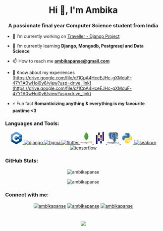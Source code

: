 <h1 align="center">Hi 👋, I'm Ambika</h1>
<h3 align="center">A passionate final year Computer Science student from India</h3>

- 🔭 I’m currently working on [Traveller - Django Project](https://github.com/ambikapanse/Traveller/)

- 🌱 I’m currently learning **Django, Mongodb, Postgresql and Data Science**

- 📫 How to reach me **ambikapanse@gmail.com**

- 📄 Know about my experiences [https://drive.google.com/file/d/1CpA4HceEJHc-gXMduF-47Y1A0wHol0y6/view?usp=drive_link](https://drive.google.com/file/d/1CpA4HceEJHc-gXMduF-47Y1A0wHol0y6/view?usp=drive_link)

- ⚡ Fun fact **Romanticizing anything & everything is my favourite pastime <3**


<h3 align="left">Languages and Tools:</h3>
<p align="center"> <a href="https://www.w3schools.com/cpp/" target="_blank" rel="noreferrer"> <img src="https://raw.githubusercontent.com/devicons/devicon/master/icons/cplusplus/cplusplus-original.svg" alt="cplusplus" width="40" height="40"/> </a> <a href="https://www.djangoproject.com/" target="_blank" rel="noreferrer"> <img src="https://cdn.worldvectorlogo.com/logos/django.svg" alt="django" width="40" height="40"/> </a> <a href="https://www.figma.com/" target="_blank" rel="noreferrer"> <img src="https://www.vectorlogo.zone/logos/figma/figma-icon.svg" alt="figma" width="40" height="40"/> </a> <a href="https://flutter.dev" target="_blank" rel="noreferrer"> <img src="https://www.vectorlogo.zone/logos/flutterio/flutterio-icon.svg" alt="flutter" width="40" height="40"/> </a> <a href="https://www.mongodb.com/" target="_blank" rel="noreferrer"> <img src="https://raw.githubusercontent.com/devicons/devicon/master/icons/mongodb/mongodb-original-wordmark.svg" alt="mongodb" width="40" height="40"/> </a> <a href="https://pandas.pydata.org/" target="_blank" rel="noreferrer"> <img src="https://raw.githubusercontent.com/devicons/devicon/2ae2a900d2f041da66e950e4d48052658d850630/icons/pandas/pandas-original.svg" alt="pandas" width="40" height="40"/> </a> <a href="https://www.postgresql.org" target="_blank" rel="noreferrer"> <img src="https://raw.githubusercontent.com/devicons/devicon/master/icons/postgresql/postgresql-original-wordmark.svg" alt="postgresql" width="40" height="40"/> </a> <a href="https://www.python.org" target="_blank" rel="noreferrer"> <img src="https://raw.githubusercontent.com/devicons/devicon/master/icons/python/python-original.svg" alt="python" width="40" height="40"/> </a> <a href="https://seaborn.pydata.org/" target="_blank" rel="noreferrer"> <img src="https://seaborn.pydata.org/_images/logo-mark-lightbg.svg" alt="seaborn" width="40" height="40"/> </a> <a href="https://www.tensorflow.org" target="_blank" rel="noreferrer"> <img src="https://www.vectorlogo.zone/logos/tensorflow/tensorflow-icon.svg" alt="tensorflow" width="40" height="40"/> </a> </p>

<h3 align="left">GitHub Stats:</h3>
<p align="center"><img align="center" src="https://github-readme-stats.vercel.app/api/top-langs/?username=ambikapanse&theme=dark&hide_border=false&include_all_commits=false&count_private=false&layout=compact" alt="ambikapanse" /></p>

<p align="center"><img align="center" src="https://github-readme-streak-stats.herokuapp.com/?user=ambikapanse&theme=dark&hide_border=false" alt="ambikapanse" /></p>
<h3 align="left">Connect with me:</h3>
<p align="center">
<a href="https://linkedin.com/in/ambikapanse" target="blank"><img align="center" src="https://raw.githubusercontent.com/rahuldkjain/github-profile-readme-generator/master/src/images/icons/Social/linked-in-alt.svg" alt="ambikapanse" height="30" width="40" /></a>
<a href="https://instagram.com/ambikapanse" target="blank"><img align="center" src="https://raw.githubusercontent.com/rahuldkjain/github-profile-readme-generator/master/src/images/icons/Social/instagram.svg" alt="ambikapanse" height="30" width="40" /></a>
<a href="https://www.leetcode.com/ambikapanse" target="blank"><img align="center" src="https://raw.githubusercontent.com/rahuldkjain/github-profile-readme-generator/master/src/images/icons/Social/leet-code.svg" alt="ambikapanse" height="30" width="40" /></a>
</p>
<h1></h1>

<p align="center"><img src='https://memer-new.vercel.app/' style="height: 400px;"/></p>
